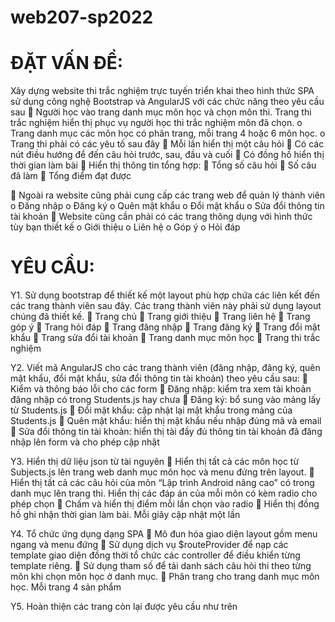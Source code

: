 # web207-sp2022

# ĐẶT VẤN ĐỀ:

Xây dựng website thi trắc nghiệm trực tuyến triển khai theo hình thức SPA sử dụng công nghệ
Bootstrap và AngularJS với các chức năng theo yêu cầu sau
 Người học vào trang danh mục môn học và chọn môn thi. Trang thi trắc nghiệm hiển thị
phục vụ người học thi trắc nghiệm môn đã chọn.
o Trang danh mục các môn học có phân trang, mỗi trang 4 hoặc 6 môn học.
o Trang thi phải có các yêu tố sau đây
 Mỗi lần hiển thị một câu hỏi
 Có các nút điều hướng để đến câu hỏi trước, sau, đầu và cuối
 Có đồng hồ hiển thị thời gian làm bài
 Hiển thị thông tin tổng hợp:
 Tổng số câu hỏi
 Số câu đã làm
 Tổng điểm đạt được

 Ngoài ra website cũng phải cung cấp các trang web để quản lý thành viên
o Đăng nhập
o Đăng ký
o Quên mật khẩu
o Đổi mật khẩu
o Sửa đổi thông tin tài khoản
 Website cũng cần phải có các trang thông dụng với hình thức tùy bạn thiết kế
o Giới thiệu
o Liên hệ
o Góp ý
o Hỏi đáp

# YÊU CẦU:

Y1. Sử dụng bootstrap để thiết kế một layout phù hợp chứa các liên kết đến các trang thành
viên sau đây. Các trang thành viên này phải sử dụng layout chúng đã thiết kế.
 Trang chủ
 Trang giới thiệu
 Trang liên hệ
 Trang góp ý
 Trang hỏi đáp
 Trang đăng nhập
 Trang đăng ký
 Trang đổi mật khẩu
 Trang sửa đổi tài khoản
 Trang danh mục môn học
 Trang thi trắc nghiệm

Y2. Viết mã AngularJS cho các trang thành viên (đăng nhập, đăng ký, quên mật khẩu, đổi mật
khẩu, sửa đổi thông tin tài khoản) theo yêu cầu sau:
 Kiểm và thông báo lỗi cho các form
 Đăng nhập: kiểm tra xem tài khoản đăng nhập có trong Students.js hay chưa
 Đăng ký: bổ sung vào mảng lấy từ Students.js
 Đổi mật khẩu: cập nhật lại mật khẩu trong mảng của Students.js
 Quên mật khẩu: hiển thị mật khẩu nếu nhập đúng mã và email
 Sửa đổi thông tin tài khoản: hiển thị tài đầy đủ thông tin tài khoản đã đăng nhập lên
form và cho phép cập nhật

Y3. Hiển thị dữ liệu json từ tài nguyên
 Hiển thị tất cả các môn học từ Subjects.js lên trang web danh mục môn học và menu
đứng trên layout.
 Hiển thị tất cả các câu hỏi của môn “Lập trình Android nâng cao” có trong danh mục
lên trang thi. Hiển thị các đáp án của mỗi môn có kèm radio cho phép chọn
 Chấm và hiển thị điểm mỗi lần chọn vào radio
 Hiển thị đồng hồ ghi nhận thời gian làm bài. Mỗi giây cập nhật một lần

Y4. Tổ chức ứng dụng dạng SPA
 Mô đun hóa giao diện layout gồm menu ngang và menu đứng
 Sử dụng dịch vụ $routeProvider để nạp các template giao diện đồng thời tổ chức các
controller để điều khiển từng template riêng.
 Sử dụng tham số để tải danh sách câu hỏi thi theo từng môn khi chọn môn học ở danh
mục.
 Phân trang cho trang danh mục môn học. Mỗi trang 4 sản phẩm

Y5. Hoàn thiện các trang còn lại được yêu cầu như trên
